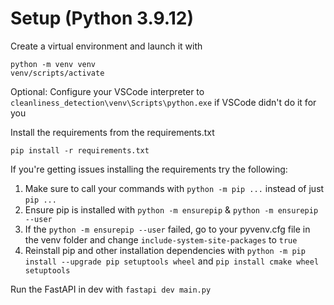 # Setup (Python 3.9.12)

Create a virtual environment and launch it with

```
python -m venv venv
venv/scripts/activate
```
Optional: Configure your VSCode interpreter to `cleanliness_detection\venv\Scripts\python.exe` if VSCode didn't do it for you

Install the requirements from the requirements.txt 
```
pip install -r requirements.txt
```

If you're getting issues installing the requirements try the following:
1. Make sure to call your commands with `python -m pip ...` instead of just `pip ...`
2. Ensure pip is installed with `python -m ensurepip` & `python -m ensurepip --user`
3. If the `python -m ensurepip --user` failed, go to your pyvenv.cfg file in the venv folder and change `include-system-site-packages` to `true`
4. Reinstall pip and other installation dependencies with `python -m pip install --upgrade pip setuptools wheel` and `pip install cmake wheel setuptools`

Run the FastAPI in dev with `fastapi dev main.py`

